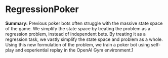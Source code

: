 # RegressionPoker

**Summary:** Previous poker bots often struggle with the massive state space of the game. We simplify the state space by treating the problem as a regression problem, instead of independent bets. By treating it as a regression task, we vastly simplify the state space and problem as a whole. Using this new formulation of the problem, we train a poker bot using self-play and experiential replay in the OpenAI Gym environment.1 
